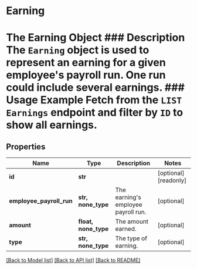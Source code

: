 # Earning

# The Earning Object ### Description The `Earning` object is used to represent an earning for a given employee's payroll run. One run could include several earnings.  ### Usage Example Fetch from the `LIST Earnings` endpoint and filter by `ID` to show all earnings.
## Properties
Name | Type | Description | Notes
------------ | ------------- | ------------- | -------------
**id** | **str** |  | [optional] [readonly] 
**employee_payroll_run** | **str, none_type** | The earning&#39;s employee payroll run. | [optional] 
**amount** | **float, none_type** | The amount earned. | [optional] 
**type** | **str, none_type** | The type of earning. | [optional] 

[[Back to Model list]](../README.md#documentation-for-models) [[Back to API list]](../README.md#documentation-for-api-endpoints) [[Back to README]](../README.md)


